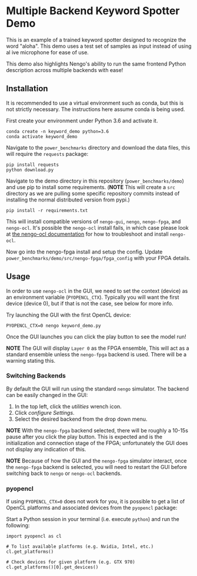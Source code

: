 # Multiple Backend Keyword Spotter Demo

This is an example of a trained keyword spotter designed to recognize the word
"aloha". This demo uses a test set of samples as input instead of using al ive
microphone for ease of use.

This demo also highlights Nengo's ability to run the same frontend Python
description across multiple backends with ease!


## Installation

It is recommended to use a virtual environment such as conda, but this is not
strictly necessary. The instructions here assume conda is being used.

First create your environment under Python 3.6 and activate it.
```
conda create -n keyword_demo python=3.6
conda activate keyword_demo
```

Navigate to the ``power_benchmarks`` directory and download the data files, this
will require the ``requests`` package:
```
pip install requests
python download.py
```

Navigate to the demo directory in this repository (``power_benchmarks/demo``)
and use pip to install some requirements. (**NOTE** This will create a ``src``
directory as we are pulling some specific repository commits instead of
installing the normal distributed version from pypi.)
```
pip install -r requirements.txt
```

This will install compatible versions of ``nengo-gui``, ``nengo``,
``nengo-fpga``, and ``nengo-ocl``. It's possible the ``nengo-ocl`` install
fails, in which case please look at
[the nengo-ocl documentation](https://github.com/nengo/nengo-ocl)
for how to troubleshoot and install ``nengo-ocl``.

Now go into the nengo-fpga install and setup the config. Update
``power_benchmarks/demo/src/nengo-fpga/fpga_config`` with your FPGA details.


## Usage

In order to use ``nengo-ocl`` in the GUI, we need to set the context (device) as
an environment variable (``PYOPENCL_CTX``). Typically you will want the first
device (device 0), but if that is not the case, see below for more info.

Try launching the GUI with the first OpenCL device:
```
PYOPENCL_CTX=0 nengo keyword_demo.py
```

Once the GUI launches you can click the play button to see the model run!

**NOTE** The GUI will display ``Layer 0`` as the FPGA ensemble, This will act as
a standard ensemble unless the ``nengo-fpga`` backend is used. There will be a
warning stating this.


### Switching Backends

By default the GUI will run using the standard ``nengo`` simulator. The backend
can be easily changed in the GUI:

1. In the top left, click the _utilities_ wrench icon.
2. Click _configure Settings_.
3. Select the desired backend from the drop down menu.

**NOTE** With the ``nengo-fpga`` backend selected, there will be roughly a
10-15s pause after you click the play button. This is expected and is the
initialization and connection stage of the FPGA; unfortunately the GUI does
not display any indication of this.

**NOTE** Because of how the GUI and the ``nengo-fpga`` simulator interact, once
the ``nengo-fpga`` backend is selected, you will need to restart the GUI
before switching back to ``nengo`` or ``nengo-ocl`` backends.


### pyopencl

If using ``PYOPENCL_CTX=0`` does not work for you, it is possible to get a list
of OpenCL platforms and associated devices from the ``pyopencl`` package:

Start a Python session in your terminal (i.e. execute ``python``) and run the
following:
```
import pyopencl as cl

# To list available platforms (e.g. Nvidia, Intel, etc.)
cl.get_platforms()

# Check devices for given platform (e.g. GTX 970)
cl.get_platforms()[0].get_devices()
```
